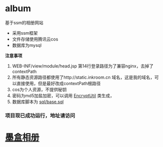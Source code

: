 # album
基于ssm的相册网站

- 采用ssm框架
- 文件存储使用腾讯云cos
- 数据库为mysql


**注意事项**

1. WEB-INF/view/module/head.jsp 第14行登录路径为了兼容nginx，去掉了contextPath 
2. 所有静态资源路径都使用了http://static.inkroom.cn 域名，这是我的域名，可以直接使用，但是最好改成contextPath根路径
3. cos为个人资源，不提供秘钥
4. 密码为md5加盐加密，可以调用 [EncryptUtil](https://github.com/inkroom/album/tree/master/src/main/java/cn/inkroom/web/quartz/util/EncryptUtil.java) 类生成，
5. 数据库脚本为 [sql/base.sql](https://github.com/inkroom/album/tree/master/src/main/resources/sql/base.sql)


### 项目现已成功运行，地址请访问

# [墨盒相册](http://image.inkroom.cn/album/1/)


